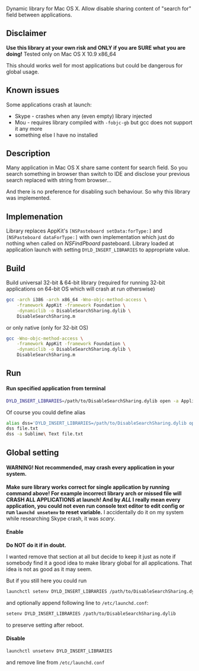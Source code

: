 Dynamic library for Mac OS X. Allow disable sharing content of "search for" field between applications.

## Disclaimer

**Use this library at your own risk and ONLY if you are SURE what you are doing!** Tested only on Mac OS X 10.9 x86_64

This should works well for most applications but could be dangerous for global usage.

## Known issues

Some applications crash at launch:

* Skype - crashes when any (even empty) library injected
* Mou - requires library compiled with `-fobjc-gb` but gcc does not support it any more
* something else I have no installed

## Description

Many application in Mac OS X share same content for search field.
So you search something in browser than switch to IDE and disclose your previous search replaced with string from browser...

And there is no preference for disabling such behaviour. So why this library was implemented.

## Implemenation

Library replaces AppKit's `[NSPasteboard setData:forType:]` and `[NSPasteboard dataForType:]` with own implementation which just do nothing when called on *NSFindPboard* pasteboard. Library loaded at application launch with setting `DYLD_INSERT_LIBRARIES` to appropriate value.

## Build

Build universal 32-bit & 64-bit library (required for running 32-bit applications on 64-bit OS which will crash at run otherswise)

```bash
gcc -arch i386 -arch x86_64 -Wno-objc-method-access \
    -framework AppKit -framework Foundation \
    -dynamiclib -o DisableSearchSharing.dylib \
    DisableSearchSharing.m
```

or only native (only for 32-bit OS)

```bash
gcc -Wno-objc-method-access \
    -framework AppKit -framework Foundation \
    -dynamiclib -o DisableSearchSharing.dylib \
    DisableSearchSharing.m
```

## Run

#### Run specified application from terminal

```bash
DYLD_INSERT_LIBRARIES=/path/to/DisableSearchSharing.dylib open -a ApplicationName
```

Of course you could define alias

```bash
alias dss='DYLD_INSERT_LIBRARIES=/path/to/DisableSearchSharing.dylib open'
dss file.txt
dss -a Sublime\ Text file.txt
```

## Global setting

#### WARNING! Not recommended, may crash every application in your system.

**Make sure library works correct for single application by running command above! For example incorrect library arch or missed file will CRASH ALL APPLICATIONS at launch! And by *ALL* I really mean every application, you could not even run console text editor to edit config or run `launchd unsetenv` to reset variable.** I accidentally do it on my system while researching Skype crash, it was *scary*.

#### Enable

**Do NOT do it if in doubt.**

I wanted remove that section at all but decide to keep it just as note if somebody find it a good idea to make library global for all applications. That idea is not as good as it may seem.

But if you still here you could run

```bash
launchctl setenv DYLD_INSERT_LIBRARIES /path/to/DisableSearchSharing.dylib
```

and optionally append following line to `/etc/launchd.conf`:

```bash
setenv DYLD_INSERT_LIBRARIES /path/to/DisableSearchSharing.dylib
```

to preserve setting after reboot.

#### Disable

```bash
launchctl unsetenv DYLD_INSERT_LIBRARIES
```

and remove line from `/etc/launchd.conf`
